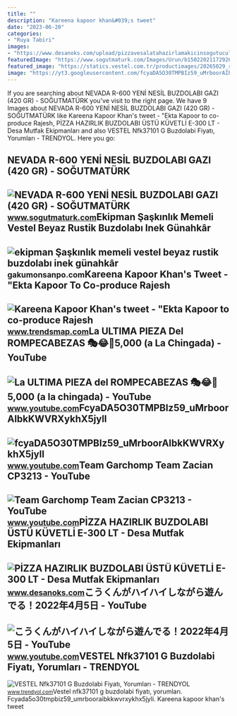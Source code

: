 ```yaml
---
title: ""
description: "Kareena kapoor khan&#039;s tweet"
date: "2023-06-20"
categories:
- "Ruya Tabiri"
images:
- "https://www.desanoks.com/upload/pizzavesalatahazirlamakicinsogutuculukuvetlibuzdolabipizzadolabidesanokssogutma.jpg"
featuredImage: "https://www.sogutmaturk.com/Images/Urun/b15022021172926.png"
featured_image: "https://statics.vestel.com.tr/productimages/20265029_r1_1000_1000.jpg"
image: "https://yt3.googleusercontent.com/fcyaDA5O30TMPBIz59_uMrboorAIbkKWVRXykhX5jylI_mHsQMtKYRKrSU6WFKQalZc67BxTzAc=s900-c-k-c0x00ffffff-no-rj"
---
```


If you are searching about NEVADA R-600 YENİ NESİL BUZDOLABI GAZI (420 GR) - SOĞUTMATÜRK you've visit to the right page. We have 9 Images about NEVADA R-600 YENİ NESİL BUZDOLABI GAZI (420 GR) - SOĞUTMATÜRK like Kareena Kapoor Khan's tweet - "Ekta Kapoor to co-produce Rajesh, PİZZA HAZIRLIK BUZDOLABI ÜSTÜ KÜVETLİ E-300 LT - Desa Mutfak Ekipmanları and also VESTEL Nfk37101 G Buzdolabi Fiyatı, Yorumları - TRENDYOL. Here you go:

NEVADA R-600 YENİ NESİL BUZDOLABI GAZI (420 GR) - SOĞUTMATÜRK
-------------------------------------------------------------

 ![NEVADA R-600 YENİ NESİL BUZDOLABI GAZI (420 GR) - SOĞUTMATÜRK](https://www.sogutmaturk.com/Images/Urun/b15022021172926.png) <small>www.sogutmaturk.com</small>Ekipman Şaşkınlık Memeli Vestel Beyaz Rustik Buzdolabı Inek Günahkâr
--------------------------------------------------------------------

 ![ekipman Şaşkınlık memeli vestel beyaz rustik buzdolabı inek günahkâr](https://statics.vestel.com.tr/productimages/20265029_r1_1000_1000.jpg) <small>gakumonsanpo.com</small>Kareena Kapoor Khan's Tweet - "Ekta Kapoor To Co-produce Rajesh
---------------------------------------------------------------

 ![Kareena Kapoor Khan's tweet - "Ekta Kapoor to co-produce Rajesh](https://pbs.twimg.com/media/Fcyada8X0AANSFu.jpg) <small>www.trendsmap.com</small>La ULTIMA PIEZA Del ROMPECABEZAS 🎭😂🧘5,000 (a La Chingada) - YouTube
-------------------------------------------------------------------

 ![La ULTIMA PIEZA del ROMPECABEZAS 🎭😂🧘5,000 (a la chingada) - YouTube](https://i.ytimg.com/vi/KdZ3OosEZ6s/hq2.jpg?sqp=-oaymwEoCOADEOgC8quKqQMcGADwAQH4Ad4EgAK4CIoCDAgAEAEYZSBMKGMwDw==&rs=AOn4CLCfzFvJaPoNerKMbSKycXF-fCyaDA) <small>www.youtube.com</small>FcyaDA5O30TMPBIz59\_uMrboorAIbkKWVRXykhX5jylI
---------------------------------------------

 ![fcyaDA5O30TMPBIz59_uMrboorAIbkKWVRXykhX5jylI](https://yt3.googleusercontent.com/fcyaDA5O30TMPBIz59_uMrboorAIbkKWVRXykhX5jylI_mHsQMtKYRKrSU6WFKQalZc67BxTzAc=s900-c-k-c0x00ffffff-no-rj) <small>www.youtube.com</small>Team Garchomp Team Zacian CP3213 - YouTube
------------------------------------------

 ![Team Garchomp Team Zacian CP3213 - YouTube](https://i.ytimg.com/vi/HYLCwcE-Dgc/maxres2.jpg?sqp=-oaymwEoCIAKENAF8quKqQMcGADwAQH4AYwCgALgA4oCDAgAEAEYRSBHKGUwDw==&rs=AOn4CLC_ulBvmvqa2cf2uT56Qfk3FCYaDA) <small>www.youtube.com</small>PİZZA HAZIRLIK BUZDOLABI ÜSTÜ KÜVETLİ E-300 LT - Desa Mutfak Ekipmanları
------------------------------------------------------------------------

 ![PİZZA HAZIRLIK BUZDOLABI ÜSTÜ KÜVETLİ E-300 LT - Desa Mutfak Ekipmanları](https://www.desanoks.com/upload/pizzavesalatahazirlamakicinsogutuculukuvetlibuzdolabipizzadolabidesanokssogutma.jpg) <small>www.desanoks.com</small>こうくんがハイハイしながら遊んでる！2022年4月5日 - YouTube
-------------------------------------

 ![こうくんがハイハイしながら遊んでる！2022年4月5日 - YouTube](https://i.ytimg.com/vi/H2fAEMesIjo/maxresdefault.jpg?sqp=-oaymwEmCIAKENAF8quKqQMa8AEB-AH-CYAC0AWKAgwIABABGGUgXyhTMA8=&rs=AOn4CLCJYSghky0o-ilndxvg6fCYAda1ug) <small>www.youtube.com</small>VESTEL Nfk37101 G Buzdolabi Fiyatı, Yorumları - TRENDYOL
--------------------------------------------------------

 ![VESTEL Nfk37101 G Buzdolabi Fiyatı, Yorumları - TRENDYOL](https://cdn.dsmcdn.com/mnresize/1200/1800/ty693/product/media/images/20230119/14/261341827/449873158/2/2_org_zoom.jpg) <small>www.trendyol.com</small>Vestel nfk37101 g buzdolabi fiyatı, yorumları. Fcyada5o30tmpbiz59\_umrbooraibkkwvrxykhx5jyli. Kareena kapoor khan's tweet
